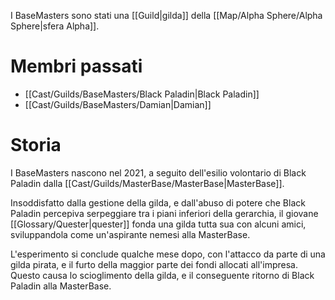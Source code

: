 I BaseMasters sono stati una [[Guild|gilda]] della [[Map/Alpha Sphere/Alpha Sphere|sfera Alpha]].

# Membri passati

- [[Cast/Guilds/BaseMasters/Black Paladin|Black Paladin]]
- [[Cast/Guilds/BaseMasters/Damian|Damian]]

# Storia

I BaseMasters nascono nel 2021, a seguito dell'esilio volontario di Black Paladin dalla [[Cast/Guilds/MasterBase/MasterBase|MasterBase]].

Insoddisfatto dalla gestione della gilda, e dall'abuso di potere che Black Paladin percepiva serpeggiare tra i piani inferiori della gerarchia, il giovane [[Glossary/Quester|quester]] fonda una gilda tutta sua con alcuni amici, sviluppandola come un'aspirante nemesi alla MasterBase.

L'esperimento si conclude qualche mese dopo, con l'attacco da parte di una gilda pirata, e il furto della maggior parte dei fondi allocati all'impresa. Questo causa lo scioglimento della gilda, e il conseguente ritorno di Black Paladin alla MasterBase.